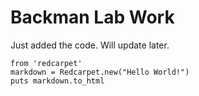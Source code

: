 # Backman Lab Work

Just added the code. Will update later.

```Jupyter
from 'redcarpet'
markdown = Redcarpet.new("Hello World!")
puts markdown.to_html
```
